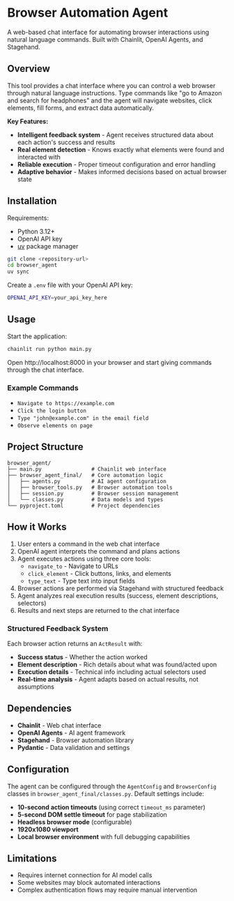 # Browser Automation Agent

A web-based chat interface for automating browser interactions using natural language commands. Built with Chainlit, OpenAI Agents, and Stagehand.

## Overview

This tool provides a chat interface where you can control a web browser through natural language instructions. Type commands like "go to Amazon and search for headphones" and the agent will navigate websites, click elements, fill forms, and extract data automatically.

**Key Features:**
- **Intelligent feedback system** - Agent receives structured data about each action's success and results
- **Real element detection** - Knows exactly what elements were found and interacted with
- **Reliable execution** - Proper timeout configuration and error handling  
- **Adaptive behavior** - Makes informed decisions based on actual browser state

## Installation

Requirements:
- Python 3.12+
- OpenAI API key
- [uv](https://docs.astral.sh/uv/) package manager

```bash
git clone <repository-url>
cd browser_agent
uv sync
```

Create a `.env` file with your OpenAI API key:
```bash
OPENAI_API_KEY=your_api_key_here
```

## Usage

Start the application:
```bash
chainlit run python main.py
```

Open http://localhost:8000 in your browser and start giving commands through the chat interface.

### Example Commands

- `Navigate to https://example.com`
- `Click the login button`
- `Type "john@example.com" in the email field`
- `Observe elements on page`

## Project Structure

```
browser_agent/
├── main.py                # Chainlit web interface
├── browser_agent_final/   # Core automation logic
│   ├── agents.py          # AI agent configuration
│   ├── browser_tools.py   # Browser automation tools
│   ├── session.py         # Browser session management
│   └── classes.py         # Data models and types
└── pyproject.toml         # Project dependencies
```

## How it Works

1. User enters a command in the web chat interface
2. OpenAI agent interprets the command and plans actions
3. Agent executes actions using three core tools:
   - `navigate_to` - Navigate to URLs
   - `click_element` - Click buttons, links, and elements  
   - `type_text` - Type text into input fields
4. Browser actions are performed via Stagehand with structured feedback
5. Agent analyzes real execution results (success, element descriptions, selectors)
6. Results and next steps are returned to the chat interface

### Structured Feedback System
Each browser action returns an `ActResult` with:
- **Success status** - Whether the action worked
- **Element description** - Rich details about what was found/acted upon
- **Execution details** - Technical info including actual selectors used
- **Real-time analysis** - Agent adapts based on actual results, not assumptions

## Dependencies

- **Chainlit** - Web chat interface
- **OpenAI Agents** - AI agent framework
- **Stagehand** - Browser automation library
- **Pydantic** - Data validation and settings

## Configuration

The agent can be configured through the `AgentConfig` and `BrowserConfig` classes in `browser_agent_final/classes.py`. Default settings include:
- **10-second action timeouts** (using correct `timeout_ms` parameter)
- **5-second DOM settle timeout** for page stabilization  
- **Headless browser mode** (configurable)
- **1920x1080 viewport**
- **Local browser environment** with full debugging capabilities

## Limitations

- Requires internet connection for AI model calls
- Some websites may block automated interactions
- Complex authentication flows may require manual intervention
